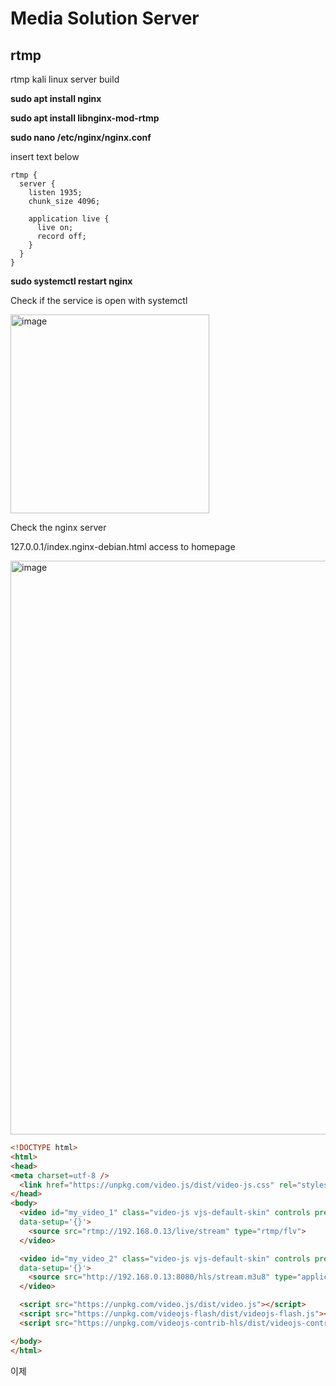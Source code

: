 # Media Solution Server

## rtmp
rtmp kali linux server build

**sudo apt install nginx**

**sudo apt install libnginx-mod-rtmp**

**sudo nano /etc/nginx/nginx.conf**

insert text below 

```
rtmp {
  server {
    listen 1935;
    chunk_size 4096;
    
    application live {
      live on;
      record off;
    }
  }
}
```

**sudo systemctl restart nginx**

Check if the service is open with systemctl

<img width="318" alt="image" src="https://user-images.githubusercontent.com/52357235/200170022-5d91d517-7896-48a9-bee8-812026dc2faa.png">

Check the nginx server

127.0.0.1/index.nginx-debian.html access to homepage

<img width="918" alt="image" src="https://user-images.githubusercontent.com/52357235/200170671-949d3161-2890-4b4a-bead-922b09566b72.png">



``` html
<!DOCTYPE html>
<html>
<head>
<meta charset=utf-8 />
  <link href="https://unpkg.com/video.js/dist/video-js.css" rel="stylesheet">
</head>
<body>
  <video id="my_video_1" class="video-js vjs-default-skin" controls preload="auto" width="640" height="360"
  data-setup='{}'>
    <source src="rtmp://192.168.0.13/live/stream" type="rtmp/flv">
  </video>

  <video id="my_video_2" class="video-js vjs-default-skin" controls preload="auto" width="640" height="360"
  data-setup='{}'>
    <source src="http://192.168.0.13:8080/hls/stream.m3u8" type="application/x-mpegURL">
  </video>

  <script src="https://unpkg.com/video.js/dist/video.js"></script>
  <script src="https://unpkg.com/videojs-flash/dist/videojs-flash.js"></script>
  <script src="https://unpkg.com/videojs-contrib-hls/dist/videojs-contrib-hls.js"></script>

</body>
</html>
```

이제 
